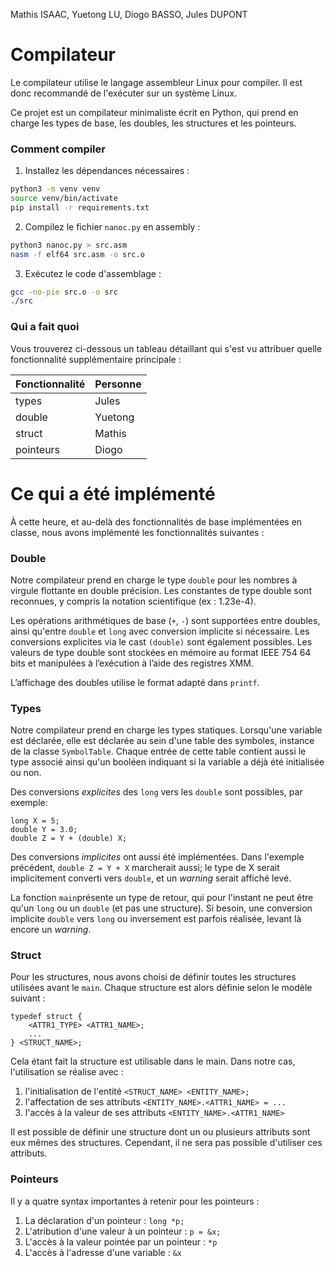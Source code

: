 Mathis ISAAC, Yuetong LU, Diogo BASSO, Jules DUPONT

# Compilateur

Le compilateur utilise le langage assembleur Linux pour compiler. Il est donc
recommandé de l'exécuter sur un système Linux.

Ce projet est un compilateur minimaliste écrit en Python, qui prend en charge
les types de base, les doubles, les structures et les pointeurs.

### Comment compiler

1. Installez les dépendances nécessaires :

```bash
python3 -m venv venv
source venv/bin/activate
pip install -r requirements.txt
```

2. Compilez le fichier `nanoc.py` en assembly :

```bash
python3 nanoc.py > src.asm 
nasm -f elf64 src.asm -o src.o
```

3. Exécutez le code d'assemblage :

```bash
gcc -no-pie src.o -o src
./src
```

### Qui a fait quoi

Vous trouverez ci-dessous un tableau détaillant qui s'est vu attribuer quelle
fonctionnalité supplémentaire principale :

| Fonctionnalité | Personne |
| -------------- | -------- |
| types          | Jules    |
| double         | Yuetong  |
| struct         | Mathis   |
| pointeurs      | Diogo    |

# Ce qui a été implémenté

À cette heure, et au-delà des fonctionnalités de base implémentées en classe,
nous avons implémenté les fonctionnalités suivantes :

### Double

Notre compilateur prend en charge le type `double` pour les nombres à virgule
flottante en double précision. Les constantes de type double sont reconnues, y
compris la notation scientifique (ex : 1.23e-4).

Les opérations arithmétiques de base (`+`, `-`) sont supportées entre doubles,
ainsi qu'entre `double` et `long` avec conversion implicite si nécessaire. Les
conversions explicites via le cast `(double)` sont également possibles. Les
valeurs de type double sont stockées en mémoire au format IEEE 754 64 bits et
manipulées à l’exécution à l’aide des registres XMM.

L’affichage des doubles utilise le format adapté dans `printf`.

### Types

Notre compilateur prend en charge les types statiques. Lorsqu'une variable est
déclarée, elle est déclarée au sein d'une table des symboles, instance de la
classe `SymbolTable`. Chaque entrée de cette table contient aussi le type
associé ainsi qu'un booléen indiquant si la variable a déjà été initialisée ou
non.

Des conversions _explicites_ des `long` vers les `double` sont possibles, par
exemple:

```
long X = 5;
double Y = 3.0;
double Z = Y + (double) X;
```

Des conversions _implicites_ ont aussi été implémentées. Dans l'exemple
précédent, `double Z = Y + X` marcherait aussi; le type de X serait
implicitement converti vers `double`, et un _warning_ serait affiché levé.

La fonction `main`présente un type de retour, qui pour l'instant ne peut être
qu'un `long` ou un `double` (et pas une structure). Si besoin, une conversion
implicite `double` vers `long` ou inversement est parfois réalisée, levant là
encore un _warning_.

### Struct

Pour les structures, nous avons choisi de définir toutes les structures
utilisées avant le `main`. Chaque structure est alors définie selon le modèle
suivant :

```
typedef struct {
    <ATTR1_TYPE> <ATTR1_NAME>;
    ...
} <STRUCT_NAME>;
```

Cela étant fait la structure est utilisable dans le main. Dans notre cas,
l'utilisation se réalise avec :

1. l'initialisation de l'entité `<STRUCT_NAME> <ENTITY_NAME>;`
2. l'affectation de ses attributs `<ENTITY_NAME>.<ATTR1_NAME> = ...`
3. l'accès à la valeur de ses attributs `<ENTITY_NAME>.<ATTR1_NAME>`

Il est possible de définir une structure dont un ou plusieurs attributs sont eux
mêmes des structures. Cependant, il ne sera pas possible d'utiliser ces
attributs.

### Pointeurs

Il y a quatre syntax importantes à retenir pour les pointeurs :

1. La déclaration d'un pointeur : `long *p;`
2. L'atribution d'une valeur à un pointeur : `p = &x;`
3. L'accès à la valeur pointée par un pointeur : `*p`
4. L'accès à l'adresse d'une variable : `&x`
